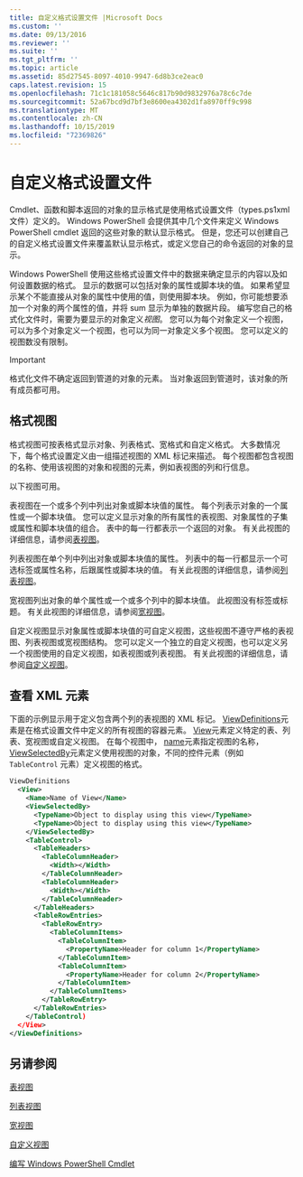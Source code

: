 ```yaml
---
title: 自定义格式设置文件 |Microsoft Docs
ms.custom: ''
ms.date: 09/13/2016
ms.reviewer: ''
ms.suite: ''
ms.tgt_pltfrm: ''
ms.topic: article
ms.assetid: 85d27545-8097-4010-9947-6d8b3ce2eac0
caps.latest.revision: 15
ms.openlocfilehash: 71c1c181058c5646c817b90d9832976a78c6c7de
ms.sourcegitcommit: 52a67bcd9d7bf3e8600ea4302d1fa8970ff9c998
ms.translationtype: MT
ms.contentlocale: zh-CN
ms.lasthandoff: 10/15/2019
ms.locfileid: "72369826"
---
```

# <a name="custom-formatting-files"></a>自定义格式设置文件

Cmdlet、函数和脚本返回的对象的显示格式是使用格式设置文件（types.ps1xml 文件）定义的。 Windows PowerShell 会提供其中几个文件来定义 Windows PowerShell cmdlet 返回的这些对象的默认显示格式。 但是，您还可以创建自己的自定义格式设置文件来覆盖默认显示格式，或定义您自己的命令返回的对象的显示。

Windows PowerShell 使用这些格式设置文件中的数据来确定显示的内容以及如何设置数据的格式。 显示的数据可以包括对象的属性或脚本块的值。  如果希望显示某个不能直接从对象的属性中使用的值，则使用脚本块。 例如，你可能想要添加一个对象的两个属性的值，并将 sum 显示为单独的数据片段。 编写您自己的格式化文件时，需要为要显示的对象定义*视图*。 您可以为每个对象定义一个视图，可以为多个对象定义一个视图，也可以为同一对象定义多个视图。 您可以定义的视图数没有限制。

> [!IMPORTANT]
> 格式化文件不确定返回到管道的对象的元素。 当对象返回到管道时，该对象的所有成员都可用。

## <a name="format-views"></a>格式视图

格式视图可按表格式显示对象、列表格式、宽格式和自定义格式。 大多数情况下，每个格式设置定义由一组描述视图的 XML 标记来描述。 每个视图都包含视图的名称、使用该视图的对象和视图的元素，例如表视图的列和行信息。

以下视图可用。

表视图在一个或多个列中列出对象或脚本块值的属性。 每个列表示对象的一个属性或一个脚本块值。 您可以定义显示对象的所有属性的表视图、对象属性的子集或属性和脚本块值的组合。 表中的每一行都表示一个返回的对象。 有关此视图的详细信息，请参阅[表视图](../format/creating-a-table-view.md)。

列表视图在单个列中列出对象或脚本块值的属性。 列表中的每一行都显示一个可选标签或属性名称，后跟属性或脚本块的值。 有关此视图的详细信息，请参阅[列表视图](../format/creating-a-list-view.md)。

宽视图列出对象的单个属性或一个或多个列中的脚本块值。 此视图没有标签或标题。 有关此视图的详细信息，请参阅[宽视图](../format/creating-a-wide-view.md)。

自定义视图显示对象属性或脚本块值的可自定义视图，这些视图不遵守严格的表视图、列表视图或宽视图结构。 您可以定义一个独立的自定义视图，也可以定义另一个视图使用的自定义视图，如表视图或列表视图。 有关此视图的详细信息，请参阅[自定义视图](../format/creating-custom-controls.md)。

## <a name="view-xml-elements"></a>查看 XML 元素

下面的示例显示用于定义包含两个列的表视图的 XML 标记。 [ViewDefinitions](../format/viewdefinitions-element-format.md)元素是在格式设置文件中定义的所有视图的容器元素。 [View](../format/view-element-format.md)元素定义特定的表、列表、宽视图或自定义视图。 在每个视图中， [name](../format/name-element-for-view-format.md)元素指定视图的名称， [ViewSelectedBy](../format/viewselectedby-element-format.md)元素定义使用视图的对象，不同的控件元素（例如 `TableControl` 元素）定义视图的格式。

```xml
ViewDefinitions
  <View>
    <Name>Name of View</Name>
    <ViewSelectedBy>
      <TypeName>Object to display using this view</TypeName>
      <TypeName>Object to display using this view</TypeName>
    </ViewSelectedBy>
    <TableControl>
      <TableHeaders>
        <TableColumnHeader>
          <Width></Width>
        </TableColumnHeader>
        <TableColumnHeader>
          <Width></Width>
        </TableColumnHeader>
      </TableHeaders>
      <TableRowEntries>
        <TableRowEntry>
          <TableColumnItems>
            <TableColumnItem>
              <PropertyName>Header for column 1</PropertyName>
            </TableColumnItem>
            <TableColumnItem>
              <PropertyName>Header for column 2</PropertyName>
            </TableColumnItem>
          </TableColumnItems>
        </TableRowEntry>
      </TableRowEntries>
    </TableControl)
  </View>
</ViewDefinitions>

```

## <a name="see-also"></a>另请参阅

[表视图](../format/creating-a-table-view.md)

[列表视图](../format/creating-a-list-view.md)

[宽视图](../format/creating-a-wide-view.md)

[自定义视图](../format/creating-custom-controls.md)

[编写 Windows PowerShell Cmdlet](./writing-a-windows-powershell-cmdlet.md)
